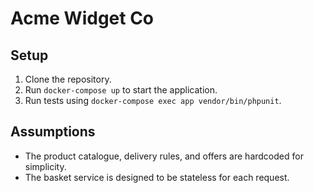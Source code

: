 # Acme Widget Co

## Setup

1. Clone the repository.
2. Run `docker-compose up` to start the application.
3. Run tests using `docker-compose exec app vendor/bin/phpunit`.

## Assumptions

- The product catalogue, delivery rules, and offers are hardcoded for simplicity.
- The basket service is designed to be stateless for each request.
